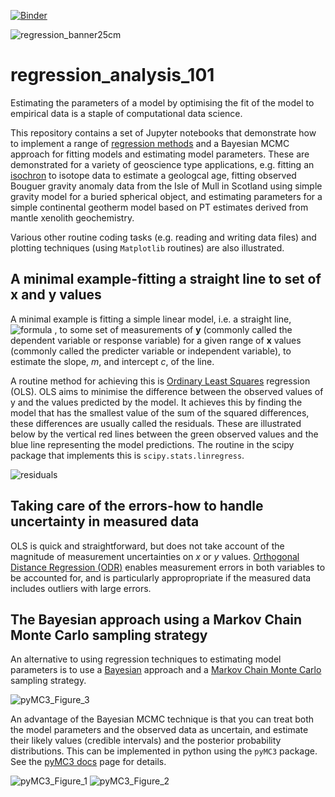 [![Binder](https://mybinder.org/badge_logo.svg)](https://mybinder.org/v2/gh/skerryvore/linear_regression_101/master)

![regression_banner25cm](https://user-images.githubusercontent.com/5646482/79122519-bd6c2d00-7d8f-11ea-9732-471f6bfe0168.png)

# regression_analysis_101
Estimating the parameters of a model by optimising the fit of the model to empirical data is a staple of computational data science. 

This repository contains a set of Jupyter notebooks that demonstrate how to implement a range of [regression methods](https://en.wikipedia.org/wiki/Regression "Regression methods") and a Bayesian MCMC approach for fitting models and estimating model parameters. These are demonstrated for a variety of geoscience type applications, e.g. fitting an [isochron](https://en.wikipedia.org/wiki/Isochron_dating "Isochron") to isotope data to estimate a geologcal age, fitting observed Bouguer gravity anomaly data from the Isle of Mull in Scotland using simple gravity model for a buried spherical object, and estimating parameters for a simple continental geotherm model based on PT estimates derived from mantle xenolith geochemistry.

Various other routine coding tasks (e.g. reading and writing data files) and plotting techniques (using `Matplotlib` routines) are also illustrated.

## A minimal example-fitting a straight line to set of x and y values
A minimal example is fitting a simple linear model, i.e. a straight line, ![formula](https://render.githubusercontent.com/render/math?math=y=mx%2Bc)
, to some set of measurements of **y** (commonly called the dependent variable or response variable) for a given range of **x** values (commonly called the predicter variable or independent variable), to estimate the slope, _m_, and intercept _c_, of the line.

A routine method for achieving this is [Ordinary Least Squares](https://en.wikipedia.org/wiki/Ordinary_least_squares "OLS link") regression (OLS). OLS aims to minimise the difference between the observed values of y and the values predicted by the model. It achieves this by finding the model that has the smallest value of the sum of the squared differences, these differences are usually called the residuals. These are illustrated below by the vertical red lines between the green observed values and the blue line representing the model predictions. The routine in the scipy package that implements this is `scipy.stats.linregress`.

![residuals](https://user-images.githubusercontent.com/5646482/79123220-90207e80-7d91-11ea-8def-6c2486257133.png)


## Taking care of the errors-how to handle uncertainty in measured data
OLS is quick and straightforward, but does not take account of the magnitude of measurement uncertainties on _x_ or _y_ values. [Orthogonal Distance Regression (ODR)](http://www.mechanicalkern.com/static/odr_ams.pdf "ODR link") enables measurement errors in both variables to be accounted for, and is particularly appropropriate if the measured data includes outliers with large errors.

## The Bayesian approach using a Markov Chain Monte Carlo sampling strategy
An alternative to using regression techniques to estimating model parameters is to use a [Bayesian](https://en.wikipedia.org/wiki/Bayesian_statistics "Bayesian statistics") approach and a [Markov Chain Monte Carlo](https://en.wikipedia.org/wiki/Markov_chain_Monte_Carlo "MCMC link") sampling strategy.

![pyMC3_Figure_3](https://user-images.githubusercontent.com/5646482/79071016-2b055400-7cd1-11ea-8228-e54777c30753.png)

An advantage of the Bayesian MCMC technique is that you can treat both the model parameters and the observed data as uncertain, and estimate their likely values (credible intervals) and the posterior probability distributions. This can be implemented in python using the `pyMC3` package. See the [pyMC3 docs](https://docs.pymc.io/ "pyMC3 docs") page for details.

![pyMC3_Figure_1](https://user-images.githubusercontent.com/5646482/79071026-3193cb80-7cd1-11ea-87eb-4ca1488b3fb0.png)
![pyMC3_Figure_2](https://user-images.githubusercontent.com/5646482/79071020-2e004480-7cd1-11ea-97d1-d5c263812f36.png)







